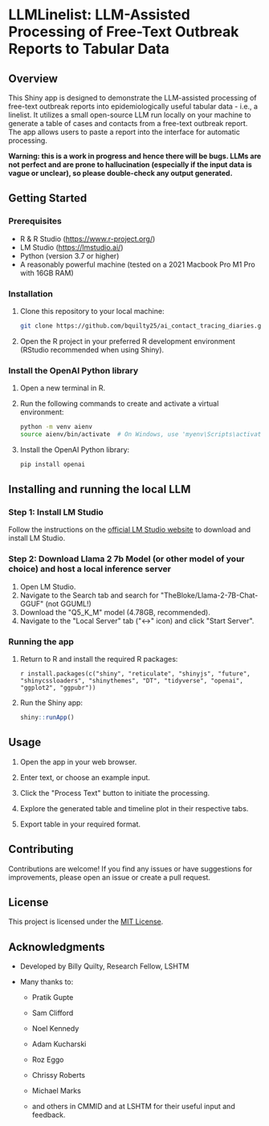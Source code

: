 # LLMLinelist: LLM-Assisted Processing of Free-Text Outbreak Reports to Tabular Data

## Overview

This Shiny app is designed to demonstrate the LLM-assisted processing of free-text outbreak reports into epidemiologically useful tabular data - i.e., a linelist. It utilizes a small open-source LLM run locally on your machine to generate a table of cases and contacts from a free-text outbreak report. The app allows users to paste a report into the interface for automatic processing.

**Warning: this is a work in progress and hence there will be bugs. LLMs are not perfect and are prone to hallucination (especially if the input data is vague or unclear), so please double-check any output generated.**

## Getting Started

### Prerequisites

-   R & R Studio (<https://www.r-project.org/>)
-   LM Studio (<https://lmstudio.ai/>)
-   Python (version 3.7 or higher)
-   A reasonably powerful machine (tested on a 2021 Macbook Pro M1 Pro with 16GB RAM)

### Installation

1.  Clone this repository to your local machine:

    ``` bash
    git clone https://github.com/bquilty25/ai_contact_tracing_diaries.git
    ```

2.  Open the R project in your preferred R development environment (RStudio recommended when using Shiny).

### Install the OpenAI Python library

1.  Open a new terminal in R.

2.  Run the following commands to create and activate a virtual environment:

    ``` bash
    python -m venv aienv
    source aienv/bin/activate  # On Windows, use 'myenv\Scripts\activate'
    ```

3.  Install the OpenAI Python library:

    ``` bash
    pip install openai
    ```

## Installing and running the local LLM

### Step 1: Install LM Studio

Follow the instructions on the [official LM Studio website](https://www.openai.com/lm-studio/) to download and install LM Studio.

### Step 2: Download Llama 2 7b Model (or other model of your choice) and host a local inference server

1.  Open LM Studio.
2.  Navigate to the Search tab and search for "TheBloke/Llama-2-7B-Chat-GGUF" (not GGUML!)
3.  Download the "Q5_K_M" model (4.78GB, recommended).
4.  Navigate to the "Local Server" tab ("\<-\>" icon) and click "Start Server".

### Running the app

1.  Return to R and install the required R packages:

    `r install.packages(c("shiny", "reticulate", "shinyjs", "future", "shinycssloaders", "shinythemes", "DT", "tidyverse", "openai", "ggplot2", "ggpubr"))`

2.  Run the Shiny app:

    ``` r
    shiny::runApp()
    ```

## Usage

1.  Open the app in your web browser.

2.  Enter text, or choose an example input.

3.  Click the "Process Text" button to initiate the processing.

4.  Explore the generated table and timeline plot in their respective tabs.

5.  Export table in your required format.

## Contributing

Contributions are welcome! If you find any issues or have suggestions for improvements, please open an issue or create a pull request.

## License

This project is licensed under the [MIT License](LICENSE).

## Acknowledgments

-   Developed by Billy Quilty, Research Fellow, LSHTM

-   Many thanks to:

    -   Pratik Gupte

    -   Sam Clifford

    -   Noel Kennedy

    -   Adam Kucharski

    -   Roz Eggo

    -   Chrissy Roberts

    -   Michael Marks

    -   and others in CMMID and at LSHTM for their useful input and feedback.
